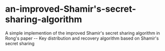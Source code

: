 # an-improved-Shamir's-secret-sharing-algorithm
A simple implemention of the improved Shamir's secret sharing algorithm in Rong's paper -- Key distribution and recovery algorithm based on Shamir's secret sharing
